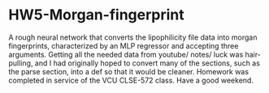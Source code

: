 # HW5-Morgan-fingerprint
A rough neural network that converts the lipophilicity file data into morgan fingerprints, characterized by an MLP regressor and accepting three arguments. Getting all the needed data from youtube/ notes/ luck was hair-pulling, and I had originally hoped to convert many of the sections, such as the parse section, into a def so that it would be cleaner.
Homework was completed in service of the VCU CLSE-572 class.
Have a good weekend.
